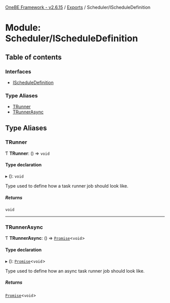 [OneBE Framework - v2.6.15](../README.md) / [Exports](../modules.md) / Scheduler/IScheduleDefinition

# Module: Scheduler/IScheduleDefinition

## Table of contents

### Interfaces

- [IScheduleDefinition](../interfaces/Scheduler_IScheduleDefinition.IScheduleDefinition.md)

### Type Aliases

- [TRunner](Scheduler_IScheduleDefinition.md#trunner)
- [TRunnerAsync](Scheduler_IScheduleDefinition.md#trunnerasync)

## Type Aliases

### TRunner

Ƭ **TRunner**: () => `void`

#### Type declaration

▸ (): `void`

Type used to define how a task runner job should look like.

##### Returns

`void`

___

### TRunnerAsync

Ƭ **TRunnerAsync**: () => [`Promise`]( https://developer.mozilla.org/en-US/docs/Web/JavaScript/Reference/Global_Objects/Promise )<`void`\>

#### Type declaration

▸ (): [`Promise`]( https://developer.mozilla.org/en-US/docs/Web/JavaScript/Reference/Global_Objects/Promise )<`void`\>

Type used to define how an async task runner job should look like.

##### Returns

[`Promise`]( https://developer.mozilla.org/en-US/docs/Web/JavaScript/Reference/Global_Objects/Promise )<`void`\>
